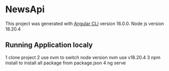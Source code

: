 # NewsApi

This project was generated with [Angular CLI](https://github.com/angular/angular-cli) version 16.0.0.
Node js version 18.20.4

## Running Application localy
1 clone project 
2 use nvm to switch node version
  nvm use v18.20.4
3 npm install to install all package from package.json
4 ng serve


